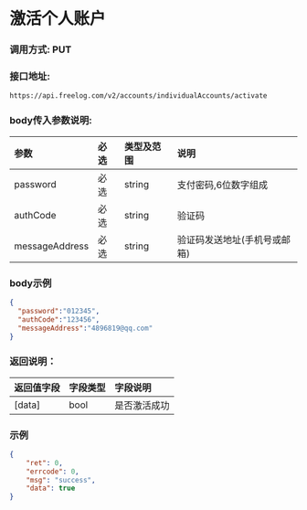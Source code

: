 # 激活个人账户



### 调用方式: PUT



### 接口地址:

```
https://api.freelog.com/v2/accounts/individualAccounts/activate
```



### body传入参数说明:

| 参数 | 必选 | 类型及范围 | 说明 |
| :--- | :--- | :--- | :--- |
| password | 必选 | string | 支付密码,6位数字组成 |
| authCode | 必选 | string | 验证码 |
| messageAddress | 必选 | string | 验证码发送地址(手机号或邮箱) |



### body示例

```json
{
  "password":"012345",
  "authCode":"123456",
  "messageAddress":"4896819@qq.com"
}
```



### 返回说明：

| 返回值字段 | 字段类型 | 字段说明 |
| :--- | :--- | :--- |
| [data] | bool | 是否激活成功 |



### 示例

```json
{
    "ret": 0,
    "errcode": 0,
    "msg": "success",
    "data": true
}
```

